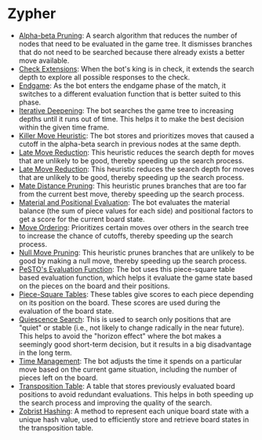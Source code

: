 # Zypher

- [Alpha-beta Pruning](https://www.chessprogramming.org/Alpha-Beta): A search algorithm that reduces the number of nodes that need to be evaluated in the game tree. It dismisses branches that do not need to be searched because there already exists a better move available.
- [Check Extensions](https://www.chessprogramming.org/Check_Extensions): When the bot's king is in check, it extends the search depth to explore all possible responses to the check.
- [Endgame](https://www.chessprogramming.org/Endgame): As the bot enters the endgame phase of the match, it switches to a different evaluation function that is better suited to this phase.
- [Iterative Deepening](https://www.chessprogramming.org/Iterative_Deepening): The bot searches the game tree to increasing depths until it runs out of time. This helps it to make the best decision within the given time frame.
- [Killer Move Heuristic](https://www.chessprogramming.org/Killer_Move): The bot stores and prioritizes moves that caused a cutoff in the alpha-beta search in previous nodes at the same depth.
- [Late Move Reduction](https://www.chessprogramming.org/Late_Move_Reductions): This heuristic reduces the search depth for moves that are unlikely to be good, thereby speeding up the search process.
- [Late Move Reduction](https://www.chessprogramming.org/Late_Move_Reductions): This heuristic reduces the search depth for moves that are unlikely to be good, thereby speeding up the search process.
- [Mate Distance Pruning](https://www.chessprogramming.org/Mate_Distance_Pruning): This heuristic prunes branches that are too far from the current best move, thereby speeding up the search process.
- [Material and Positional Evaluation](https://www.chessprogramming.org/Evaluation): The bot evaluates the material balance (the sum of piece values for each side) and positional factors to get a score for the current board state.
- [Move Ordering](https://www.chessprogramming.org/Move_Ordering): Prioritizes certain moves over others in the search tree to increase the chance of cutoffs, thereby speeding up the search process.
- [Null Move Pruning](https://www.chessprogramming.org/Null_Move_Pruning): This heuristic prunes branches that are unlikely to be good by making a null move, thereby speeding up the search process.
- [PeSTO's Evaluation Function](https://www.chessprogramming.org/PeSTO%27s_Evaluation_Function): The bot uses this piece-square table based evaluation function, which helps it evaluate the game state based on the pieces on the board and their positions.
- [Piece-Square Tables](https://www.chessprogramming.org/Piece-Square_Tables): These tables give scores to each piece depending on its position on the board. These scores are used during the evaluation of the board state.
- [Quiescence Search](https://www.chessprogramming.org/Quiescence_Search): This is used to search only positions that are "quiet" or stable (i.e., not likely to change radically in the near future). This helps to avoid the "horizon effect" where the bot makes a seemingly good short-term decision, but it results in a big disadvantage in the long term.
- [Time Management](https://www.chessprogramming.org/Time_Management): The bot adjusts the time it spends on a particular move based on the current game situation, including the number of pieces left on the board.
- [Transposition Table](https://www.chessprogramming.org/Transposition_Table): A table that stores previously evaluated board positions to avoid redundant evaluations. This helps in both speeding up the search process and improving the quality of the search.
- [Zobrist Hashing](https://www.chessprogramming.org/Zobrist_Hashing): A method to represent each unique board state with a unique hash value, used to efficiently store and retrieve board states in the transposition table.
